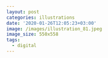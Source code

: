 ```yaml
---
layout: post
categories: illustrations
date: '2020-01-26T12:05:23+03:00'
image: /images/illustration_81.jpeg
image_size: 550x558
tags:
  - digital
---
```

